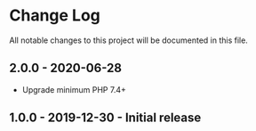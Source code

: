 # Change Log
All notable changes to this project will be documented in this file.

## 2.0.0 - 2020-06-28
- Upgrade minimum PHP 7.4+

## 1.0.0 - 2019-12-30 - Initial release
